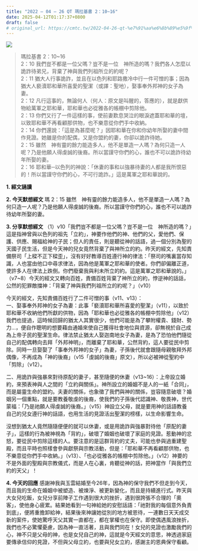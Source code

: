 ```yaml
---
title: "2022 – 04 – 26 QT 瑪拉基書 2：10~16"
date: 2025-04-12T01:17:37+0800
draft: false
# original_url: https://cmtc.tw/2022-04-26-qt-%e7%91%aa%e6%8b%89%e5%9f%ba%e6%9b%b8-2%ef%bc%9a1016
---
```


![](/images/qt.jpg)
> 瑪拉基書 2：10\~16  
> 2：10 我們豈不都是一位父嗎？豈不是一位　神所造的嗎？我們各人怎麼以詭詐待弟兄，背棄了神與我們列祖所立的約呢？  
> 2：11 猶大人行事詭詐，並且在以色列和耶路撒冷中行一件可憎的事；因為猶大人褻瀆耶和華所喜愛的聖潔（或譯：聖地），娶事奉外邦神的女子為妻。  
> 2：12 凡行這事的，無論何人（何人：原文是叫醒的，答應的），就是獻供物給萬軍之耶和華，耶和華也必從雅各的帳棚中剪除他。  
> 2：13 你們又行了一件這樣的事，使前妻歎息哭泣的眼淚遮蓋耶和華的壇，以致耶和華不再看顧那供物，也不樂意從你們手中收納。  
> 2：14 你們還說：「這是為甚麼呢？」因耶和華在你和你幼年所娶的妻中間作見證。她雖是你的配偶，又是你盟約的妻，你卻以詭詐待她。  
> 2：15 雖然　神有靈的餘力能造多人，他不是單造一人嗎？為何只造一人呢？乃是他願人得虔誠的後裔。所以當謹守你們的心，誰也不可以詭詐待幼年所娶的妻。  
> 2：16 耶和華─以色列的神說：「休妻的事和以強暴待妻的人都是我所恨惡的！所以當謹守你們的心，不可行詭詐。」這是萬軍之耶和華說的。

**1. 經文誦讀**

**2.  今天默想經文**
瑪 2：15 雖然　神有靈的餘力能造多人，他不是單造一人嗎？為何只造一人呢？乃是他願人得虔誠的後裔。所以當謹守你們的心，誰也不可以詭詐待幼年所娶的妻。

**3. 分享默想經文**
（1）v10「我們豈不都是一位父嗎？豈不是一位　神所造的嗎？」這是指神曾與以色列的祖先「立約」，神要作他們的神、他們的父，愛他們、保護、供應、賜福給神的子民；但人的責任，則是聽從神的話語，過一個分別為聖的天國子民生活，但是今天神的兒女竟然背棄了與神所立的約。昨天的經文，先知責備祭司「上樑不正下樑歪」，沒有好好教導百姓遵行神的律法：「祭司的嘴裏當存知識，人也當由他口中尋求律法，因為他是萬軍之耶和華的使者。你們卻偏離正道，使許多人在律法上跌倒。你們廢棄我與利未所立的約。這是萬軍之耶和華說的。」（v7\~8）今天的經文又轉向百姓，責備百姓背棄了神所立的約，悖逆神的話話，公然的犯罪敵擋神：「背棄了神與我們列祖所立的約呢？」（v10）

今天的經文，先知責備百姓行了二件可憎的事（v11、v13）：  
一、娶事奉外邦神的女子為妻：此事「褻瀆耶和華所喜愛的聖潔」（v11），以致於耶和華不收納他們所獻的供物，因為「耶和華也必從雅各的帳棚中剪除他」（v12）我們也提過，這時候回歸的猶太人其實很少，他們可能是為了攀附權貴、錢財、勢力…，便自作聰明的想要藉由通婚來使自己獲得社會地位與資源，卻無視於自己成為上帝子民的聖潔生命。律法禁止猶太人娶迦南地女子為妻，是為了恐怕他們隨從自己的配偶轉向去拜「外邦神明」，而離棄了耶和華，公然背約，這人要從民中剪除。同時一旦娶娶了「事奉外邦神的女子」為妻，子孫後代就會跟隨母親敬拜外邦偶像，不再成為「神的後裔」（v15「虔誠的後裔」原文），所以必被神從聖約中「剪除」（v12）。

二、用詭詐與強暴來對待原配的妻子，甚至隨便的休妻（v13\~16）：上帝設立婚約，來預表神與人之間的「立約與關係」。神所設立的婚姻不是人的一紙「合同」，而是屬靈生命的盟約。夫妻的關係，也象徵了我們與神的關係，豈容隨意破壞？婚姻另一個重點，就是要教養敬虔的後裔，使我們的子孫後代認識神、敬畏神，世代蒙福：「乃是祂願人得虔誠的後裔。」（v15）神設立父母，就是要用神的話語教養自己的兒女遵行神的話語，也用生活的見證活出聖潔的榜樣，以生命影響生命。

沒想到猶太人竟然隨隨便便的就可以休妻，或是用詭詐與強暴對待他「原配的妻子」，這樣的行為被神視為「背約」，破壞了婚姻也破壞了家庭的見證。惹動神的忿怒，要從民中剪除這樣的人。要注意的是這群背約的丈夫，可能也參與過重建聖殿，而且平時也照樣會參與獻祭與宗教活動，但是：「耶和華不再看顧那供物，也不樂意從你們手中收納。」（v13）、「也必從雅各的帳棚中剪除他。」（v12）神要的不是外面的聖殿與宗教儀式，而是人在心裏，肯聽從神的話，把神當作「與我們立約的天父」！

**4. 今天的回應**
感謝神我與玉雲結婚至今26年，因為神的保守我們不但走到今天，而且我的生命在婚姻中被塑造、被煉淨、被更新變化，而且是持續進行式。昨天與大女兒吃飯，女兒分享前陣子工作遇到很大的挫折，遇到很誇張不合理的「奧客」，使他身心疲累。結果她看到一句神給她的安慰話語：「祂對我的每個意外負責到底」，便將重擔卸給神，結果後來神讓她從別的地方被恩待，一連數日天天成交新的案件，使她驚呼天父其實一直都在，都在掌權也在保守。即使偶遇風浪挫折，我們也不必驚懼憂慮，因為神一直活著，且與我們同在！女兒的見證也激勵我們的心，神不只是父母的神，也是女兒自己的神，這就是今天經文的意思，神透過家庭要傳承信仰的見證，不但與父母立約，也要與兒女立約，感謝主的恩典保守看顧。
